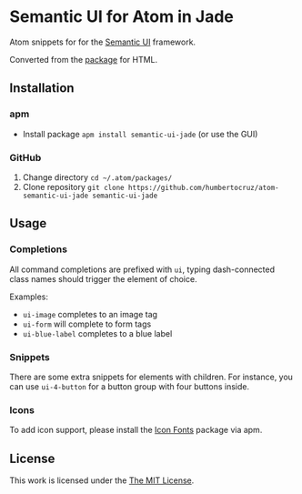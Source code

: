# Semantic UI for Atom in Jade

Atom snippets for for the [Semantic UI](http://semantic-ui.com/) framework.

Converted from the [package](https://github.com/idleberg/Semantic-UI) for HTML.

## Installation

### apm

* Install package `apm install semantic-ui-jade` (or use the GUI)

### GitHub

1. Change directory `cd ~/.atom/packages/`
2. Clone repository `git clone https://github.com/humbertocruz/atom-semantic-ui-jade semantic-ui-jade`

## Usage

### Completions
All command completions are prefixed with `ui`, typing dash-connected class names should trigger the element of choice.

Examples:

* `ui-image` completes to an image tag
* `ui-form` will complete to form tags
* `ui-blue-label` completes to a blue label

### Snippets
There are some extra snippets for elements with children. For instance, you can use `ui-4-button` for a button group with four buttons inside.

### Icons

To add icon support, please install the [Icon Fonts](https://atom.io/packages/icon-fonts) package via apm.

## License

This work is licensed under the [The MIT License](LICENSE.md).
